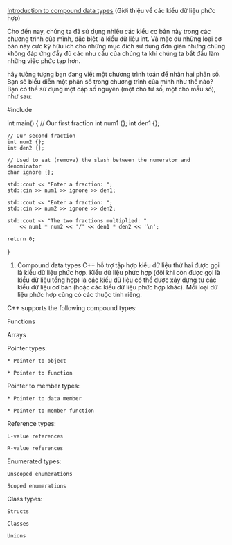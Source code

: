 [Introduction to compound data types](https://www.learncpp.com/cpp-tutorial/introduction-to-compound-data-types/) (Giới thiệu về các kiểu dữ liệu phức hợp)

Cho đến nay, chúng ta đã sử dụng nhiều các kiểu cơ bản này trong các chương trình của mình, đặc biệt là kiểu dữ liệu int. Và mặc dù những loại cơ bản này cực kỳ hữu ích cho những mục đích sử dụng đơn giản nhưng chúng không đáp ứng đầy đủ các nhu cầu của chúng ta khi chúng ta bắt đầu làm những việc phức tạp hơn.

hãy tưởng tượng bạn đang viết một chương trình toán để nhân hai phân số. Bạn sẽ biểu diễn một phân số trong chương trình của mình như thế nào? Bạn có thể sử dụng một cặp số nguyên (một cho tử số, một cho mẫu số), như sau:

#include <iostream>

int main()
{
    // Our first fraction
    int num1 {};
    int den1 {};

    // Our second fraction
    int num2 {};
    int den2 {};

    // Used to eat (remove) the slash between the numerator and denominator
    char ignore {};

    std::cout << "Enter a fraction: ";
    std::cin >> num1 >> ignore >> den1;

    std::cout << "Enter a fraction: ";
    std::cin >> num2 >> ignore >> den2;

    std::cout << "The two fractions multiplied: "
        << num1 * num2 << '/' << den1 * den2 << '\n';

    return 0;
}

1. Compound data types
C++ hỗ trợ tập hợp kiểu dữ liệu thứ hai được gọi là kiểu dữ liệu phức hợp. Kiểu dữ liệu phức hợp (đôi khi còn được gọi là kiểu dữ liệu tổng hợp) là các kiểu dữ liệu có thể được xây dựng từ các kiểu dữ liệu cơ bản (hoặc các kiểu dữ liệu phức hợp khác). Mỗi loại dữ liệu phức hợp cũng có các thuộc tính riêng.

C++ supports the following compound types:

Functions

Arrays

Pointer types:

    * Pointer to object

    * Pointer to function
Pointer to member types:

    * Pointer to data member

    * Pointer to member function

Reference types:

    L-value references

    R-value references

Enumerated types:

    Unscoped enumerations
    
    Scoped enumerations

Class types:

    Structs

    Classes

    Unions

